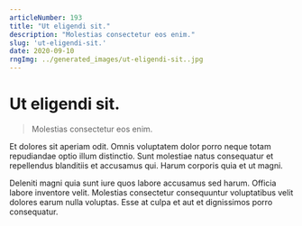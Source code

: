 ```yaml
---
articleNumber: 193
title: "Ut eligendi sit."
description: "Molestias consectetur eos enim."
slug: 'ut-eligendi-sit.'
date: 2020-09-10
rngImg: ../generated_images/ut-eligendi-sit..jpg
---
```


# Ut eligendi sit.

> Molestias consectetur eos enim.

Et dolores sit aperiam odit. Omnis voluptatem dolor porro neque totam repudiandae optio illum distinctio. Sunt molestiae natus consequatur et repellendus blanditiis et accusamus qui. Harum corporis quia et ut magni.
 Deleniti magni quia sunt iure quos labore accusamus sed harum. Officia labore inventore velit. Molestias consectetur consequuntur voluptatibus velit dolores earum nulla voluptas. Esse at culpa et aut et dignissimos porro consequatur.

